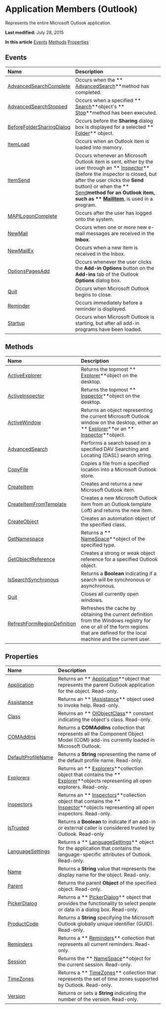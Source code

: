
# Application Members (Outlook)
Represents the entire Microsoft Outlook application.

 **Last modified:** July 28, 2015

 **In this article**
 [Events](#sectionSection0)
 [Methods](#sectionSection1)
 [Properties](#sectionSection2)


## Events
<a name="sectionSection0"> </a>



|**Name**|**Description**|
|:-----|:-----|
| [AdvancedSearchComplete](4f33ad44-20a3-62cd-aa1b-db74581ebb3c.md)|Occurs when the  ** [AdvancedSearch](7b433d8b-08b9-dff1-b854-287d76b47a90.md)**method has completed.|
| [AdvancedSearchStopped](a1a4ec9f-c0e3-6acd-b63c-89194ed70efd.md)|Occurs when a specified  ** [Search](226a5d49-3caf-90dd-725c-265404d1939f.md)**object's  ** [Stop](c087e5aa-a846-56e1-a808-e8718096c3c9.md)**method has been executed.|
| [BeforeFolderSharingDialog](e06257eb-f2d9-63cf-1220-dda55ee0ea14.md)|Occurs before the  **Sharing** dialog box is displayed for a selected ** [Folder](3cf6cda8-6d70-666e-2643-9d9c5b9cacfc.md)** object.|
| [ItemLoad](aed0656d-4e5a-550a-1116-76773215a897.md)|Occurs when an Outlook item is loaded into memory.|
| [ItemSend](54f506ea-87a2-29b9-2b33-67bc87167933.md)|Occurs whenever an Microsoft Outlook item is sent, either by the user through an  ** [Inspector](d7384756-669c-0549-1032-c3b864187994.md)**(before the inspector is closed, but after the user clicks the  **Send** button) or when the ** [Send](78c85013-523e-447b-c47d-2da0705f1fe0.md)**method for an Outlook item, such as  ** [MailItem](14197346-05d2-0250-fa4c-4a6b07daf25f.md)**, is used in a program. |
| [MAPILogonComplete](db6f7cf8-2a45-560f-f592-613de86e08e2.md)|Occurs after the user has logged onto the system.|
| [NewMail](cfc848e8-98b1-163a-c177-53993c20bb14.md)|Occurs when one or more new e-mail messages are received in the  **Inbox**. |
| [NewMailEx](3b6873a3-0ccf-0e46-1cac-0eeabb3a896b.md)|Occurs when a new item is received in the Inbox.|
| [OptionsPagesAdd](aa13cd97-de96-00f8-a532-ca8ee9b00343.md)|Occurs whenever the user clicks the  **Add-in Options** button on the **Add-ins** tab of the Outlook **Options** dialog box.|
| [Quit](ecf0b50b-db6f-7eaf-90bd-bae942bf9287.md)|Occurs when Microsoft Outlook begins to close. |
| [Reminder](f8c9fa87-3daa-58e1-7b8d-3c819cd4cab2.md)|Occurs immediately before a reminder is displayed.|
| [Startup](d4724d96-2572-b1e3-e202-0bfffb5cf7d5.md)|Occurs when Microsoft Outlook is starting, but after all add-in programs have been loaded. |

## Methods
<a name="sectionSection1"> </a>



|**Name**|**Description**|
|:-----|:-----|
| [ActiveExplorer](f6dd27c0-4319-c7fc-191f-8b3b2ea319d3.md)|Returns the topmost  ** [Explorer](026591e5-049f-503a-4166-34e6dbc225fb.md)**object on the desktop.|
| [ActiveInspector](3f2b6491-7b4b-8165-327e-b319711d5656.md)|Returns the topmost  ** [Inspector](d7384756-669c-0549-1032-c3b864187994.md)**object on the desktop. |
| [ActiveWindow](5f5b4e8b-61e4-417b-6b0c-14d1ccb41594.md)|Returns an object representing the current Microsoft Outlook window on the desktop, either an  ** [Explorer](026591e5-049f-503a-4166-34e6dbc225fb.md)**or an  ** [Inspector](d7384756-669c-0549-1032-c3b864187994.md)**object. |
| [AdvancedSearch](7b433d8b-08b9-dff1-b854-287d76b47a90.md)|Performs a search based on a specified DAV Searching and Locating (DASL) search string.|
| [CopyFile](dc848d48-23e0-d0a9-049d-b2ae414151d5.md)|Copies a file from a specified location into a Microsoft Outlook store.|
| [CreateItem](e5fbf367-db16-5042-823e-68e6b805e612.md)|Creates and returns a new Microsoft Outlook item.|
| [CreateItemFromTemplate](5e6c0ec4-779d-3743-afdb-606ad512ba95.md)|Creates a new Microsoft Outlook item from an Outlook template (.oft) and returns the new item.|
| [CreateObject](09b6ff5b-a750-c07d-7499-c1f8a00214fe.md)|Creates an automation object of the specified class.|
| [GetNamespace](6175d0d9-5a61-ce45-35c0-b70895d757b3.md)|Returns a  ** [NameSpace](f0dcaa19-07f5-5d42-a3bf-2e42b7885644.md)**object of the specified type.|
| [GetObjectReference](426ade68-155b-9076-b3f8-4108f44688b0.md)|Creates a strong or weak object reference for a specified Outlook object.|
| [IsSearchSynchronous](cd757b43-5e3f-1504-9944-7431bda6f004.md)|Returns a  **Boolean** indicating if a search will be synchronous or asynchronous.|
| [Quit](664bc8ba-ad97-8d4f-02f9-7f9bdd04beea.md)|Closes all currently open windows. |
| [RefreshFormRegionDefinition](35183f18-7c59-80c5-e281-af15afe39198.md)|Refreshes the cache by obtaining the current definition from the Windows registry for one or all of the form regions that are defined for the local machine and the current user.|

## Properties
<a name="sectionSection2"> </a>



|**Name**|**Description**|
|:-----|:-----|
| [Application](c49cfea1-d126-75eb-fb3d-6f040526cef0.md)|Returns an  ** [Application](797003e7-ecd1-eccb-eaaf-32d6ddde8348.md)**object that represents the parent Outlook application for the object. Read-only.|
| [Assistance](14d6eb82-82ab-ea67-6a0b-103a535b8d41.md)|Returns an  ** [IAssistance](c8327d45-a6a2-dc4c-67f0-d02598eb60ba.md)** object used to invoke help. Read-only.|
| [Class](5bfb1d90-8c16-fdbe-374f-0b10d64915c3.md)|Returns an  ** [OlObjectClass](33d724b3-df3c-2a7f-a80f-93b66d96f588.md)** constant indicating the object's class. Read-only.|
| [COMAddIns](f911199d-dc2e-9b88-d807-a5737a39f29e.md)|Returns a  **COMAddIns** collection that represents all the Component Object Model (COM) add-ins currently loaded in Microsoft Outlook.|
| [DefaultProfileName](53c6a189-9337-6413-72e5-bf6ea8794361.md)|Returns a  **String** representing the name of the default profile name. Read-only.|
| [Explorers](bbbdbd6e-a238-8108-fbbd-5f7d7821aaa7.md)|Returns an  ** [Explorers](8398532a-1fad-7390-6778-109ac5e6c67c.md)**collection object that contains the  ** [Explorer](026591e5-049f-503a-4166-34e6dbc225fb.md)**objects representing all open explorers. Read-only.|
| [Inspectors](c2dde847-d033-90e3-30d2-62ff375d6843.md)|Returns an  ** [Inspectors](b65475d6-a212-fc96-459d-47390dfe5ee5.md)**collection object that contains the  ** [Inspector](d7384756-669c-0549-1032-c3b864187994.md)**objects representing all open inspectors. Read-only.|
| [IsTrusted](4caeb41a-9cc3-1195-22a9-ad8eae12ce53.md)|Returns a  **Boolean** to indicate if an add-in or external caller is considered trusted by Outlook. Read-only|
| [LanguageSettings](8367a51a-629f-3349-fe0b-a978b2bbc9a5.md)|Returns a  ** [LanguageSettings](936f7d61-87e5-e153-08d4-f8c5c8ef0710.md)** object for the application that contains the language-specific attributes of Outlook. Read-only.|
| [Name](a0ac022e-4d46-fffb-aa13-f95249e30bdb.md)|Returns a  **String** value that represents the display name for the object. Read-only.|
| [Parent](d83e85a0-f3d4-bf95-0568-0411a5d09350.md)|Returns the parent  **Object** of the specified object. Read-only.|
| [PickerDialog](14acc98b-c234-d59b-d089-d6782ffb08a0.md)|Returns a  ** [PickerDialog](279b1a6a-f09d-a0e7-89c9-aac6c581439f.md)** object that provides the functionality to select people or data in a dialog box. Read-only.|
| [ProductCode](cdb4678a-fa6b-7d4f-b0b1-b34811749bf5.md)|Returns a  **String** specifying the Microsoft Outlook globally unique identifier (GUID). Read-only.|
| [Reminders](1f5428f0-6362-a691-2fad-c80e48dce3f5.md)|Returns a  ** [Reminders](66b94251-7fe4-886b-7c29-7feac4440dee.md)** collection that represents all current reminders. Read-only.|
| [Session](720b2849-fe01-afb3-363c-f3bf0cd7d872.md)|Returns the  ** [NameSpace](f0dcaa19-07f5-5d42-a3bf-2e42b7885644.md)**object for the current session. Read-only.|
| [TimeZones](920e55d1-9914-fa74-101a-921083328d23.md)|Returns a  ** [TimeZones](c68f8589-44e9-3c12-45c1-96943fa9bcb7.md)** collection that represents the set of time zones supported by Outlook. Read-only.|
| [Version](08a74ab8-7e02-3956-1827-4b6690acdec1.md)|Returns or sets a  **String** indicating the number of the version. Read-only.|

